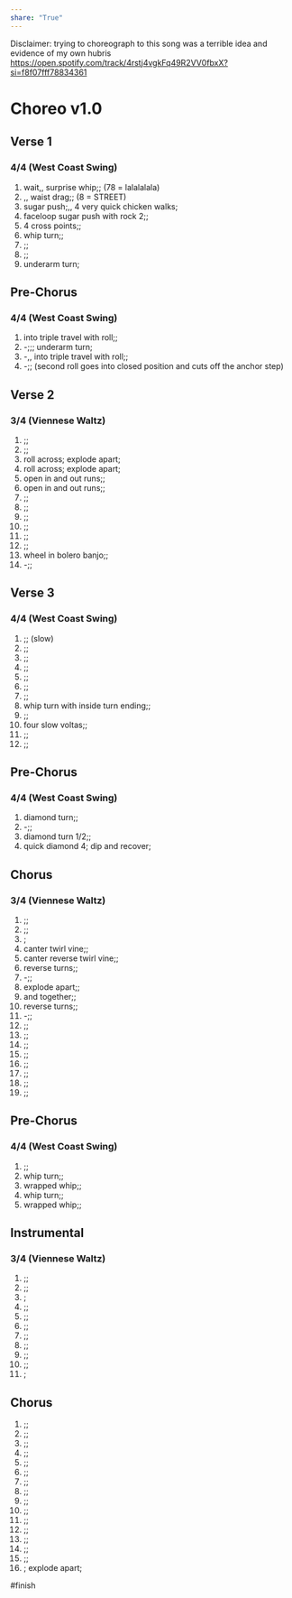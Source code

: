 ```yaml
---  
share: "True"  
---  
```

  
Disclaimer: trying to choreograph to this song was a terrible idea and evidence of my own hubris  
https://open.spotify.com/track/4rstj4vgkFq49R2VV0fbxX?si=f8f07fff78834361  
# Choreo v1.0  
## Verse 1  
### 4/4 (West Coast Swing)  
1. wait,, surprise whip;; (78 = lalalalala)  
2. ,, waist drag;; (8 = STREET)  
3. sugar push;,, 4 very quick chicken walks;  
4. faceloop sugar push with rock 2;;  
5. 4 cross points;;  
6. whip turn;;  
7. ;;  
8. ;;  
9. underarm turn;  
## Pre-Chorus  
### 4/4 (West Coast Swing)  
1. into triple travel with roll;;  
2. -;;; underarm turn;  
3. -,, into triple travel with roll;;  
4. -;; (second roll goes into closed position and cuts off the anchor step)  
## Verse 2  
### 3/4 (Viennese Waltz)  
1. ;;  
2. ;;  
3. roll across; explode apart;  
4. roll across; explode apart;  
5. open in and out runs;;  
6. open in and out runs;;  
7. ;;  
8. ;;  
9. ;;  
10. ;;  
11. ;;  
12. ;;  
13. wheel in bolero banjo;;  
14. -;;  
## Verse 3  
### 4/4 (West Coast Swing)  
1. ;; (slow)  
1. ;;  
2. ;;  
3. ;;  
4. ;;  
5. ;;  
6. ;;  
7. whip turn with inside turn ending;;  
8. ;;  
9. four slow voltas;;  
10. ;;  
11. ;;  
## Pre-Chorus  
### 4/4 (West Coast Swing)  
1. diamond turn;;  
2. -;;  
3. diamond turn 1/2;;  
4. quick diamond 4; dip and recover;  
## Chorus  
### 3/4 (Viennese Waltz)  
1. ;;  
2. ;;  
3. ;  
1. canter twirl vine;;  
2. canter reverse twirl vine;;  
3. reverse turns;;  
4. -;;  
5. explode apart;;  
6. and together;;  
7. reverse turns;;  
8. -;;  
9. ;;  
10. ;;  
11. ;;  
12. ;;  
13. ;;  
14. ;;  
15. ;;  
16. ;;  
## Pre-Chorus  
### 4/4 (West Coast Swing)  
1. ;;  
2. whip turn;;  
3. wrapped whip;;  
4. whip turn;;  
5. wrapped whip;;  
## Instrumental  
### 3/4 (Viennese Waltz)  
1. ;;  
2. ;;  
3. ;  
1. ;;  
2. ;;  
3. ;;  
4. ;;  
5. ;;  
6. ;;  
7. ;;  
8. ;  
## Chorus  
1. ;;  
2. ;;  
3. ;;  
4. ;;  
5. ;;  
6. ;;  
7. ;;  
8. ;;  
9. ;;  
10. ;;  
11. ;;  
12. ;;  
13. ;;  
14. ;;  
15. ;;  
16. ; explode apart;  
  
#finish  
  
